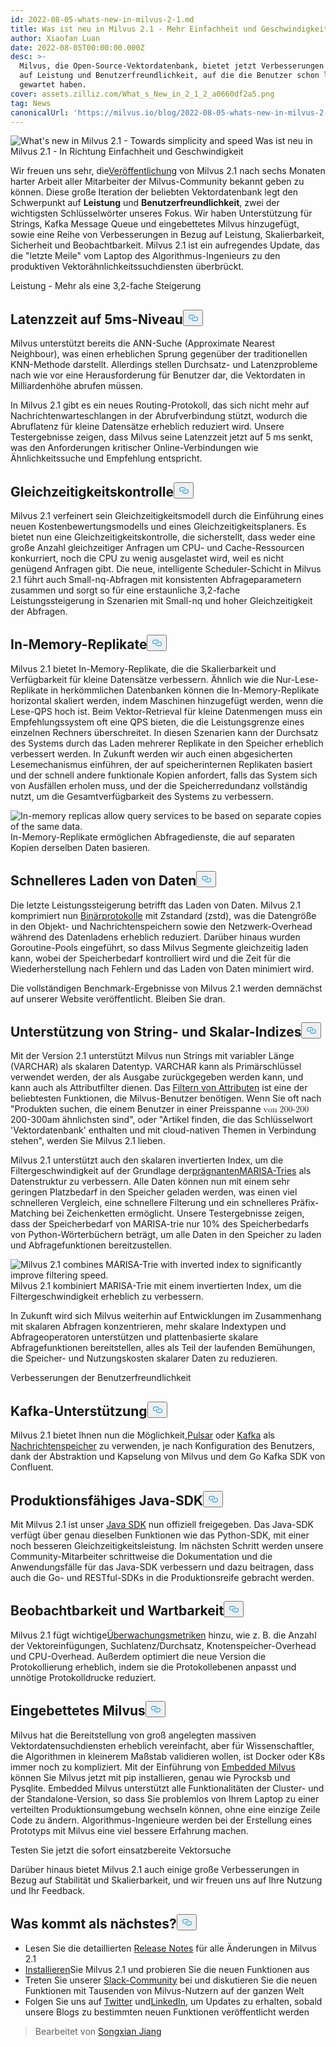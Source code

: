 ```yaml
---
id: 2022-08-05-whats-new-in-milvus-2-1.md
title: Was ist neu in Milvus 2.1 - Mehr Einfachheit und Geschwindigkeit
author: Xiaofan Luan
date: 2022-08-05T00:00:00.000Z
desc: >-
  Milvus, die Open-Source-Vektordatenbank, bietet jetzt Verbesserungen in Bezug
  auf Leistung und Benutzerfreundlichkeit, auf die die Benutzer schon lange
  gewartet haben.
cover: assets.zilliz.com/What_s_New_in_2_1_2_a0660df2a5.png
tag: News
canonicalUrl: 'https://milvus.io/blog/2022-08-05-whats-new-in-milvus-2-1.md'
---
```

<p>
  
   <span class="img-wrapper"> <img translate="no" src="https://assets.zilliz.com/What_s_New_in_2_1_2_a0660df2a5.png" alt="What's new in Milvus 2.1 - Towards simplicity and speed" class="doc-image" id="what's-new-in-milvus-2.1---towards-simplicity-and-speed" />
   </span> <span class="img-wrapper"> <span>Was ist neu in Milvus 2.1 - In Richtung Einfachheit und Geschwindigkeit</span> </span></p>
<p>Wir freuen uns sehr, die<a href="https://milvus.io/docs/v2.1.x/release_notes.md">Veröffentlichung</a> von Milvus 2.1 nach sechs Monaten harter Arbeit aller Mitarbeiter der Milvus-Community bekannt geben zu können. Diese große Iteration der beliebten Vektordatenbank legt den Schwerpunkt auf <strong>Leistung</strong> und <strong>Benutzerfreundlichkeit</strong>, zwei der wichtigsten Schlüsselwörter unseres Fokus. Wir haben Unterstützung für Strings, Kafka Message Queue und eingebettetes Milvus hinzugefügt, sowie eine Reihe von Verbesserungen in Bezug auf Leistung, Skalierbarkeit, Sicherheit und Beobachtbarkeit. Milvus 2.1 ist ein aufregendes Update, das die "letzte Meile" vom Laptop des Algorithmus-Ingenieurs zu den produktiven Vektorähnlichkeitssuchdiensten überbrückt.</p>
<custom-h1>Leistung - Mehr als eine 3,2-fache Steigerung</custom-h1><h2 id="5ms-level-latency" class="common-anchor-header">Latenzzeit auf 5ms-Niveau<button data-href="#5ms-level-latency" class="anchor-icon" translate="no">
      <svg translate="no"
        aria-hidden="true"
        focusable="false"
        height="20"
        version="1.1"
        viewBox="0 0 16 16"
        width="16"
      >
        <path
          fill="#0092E4"
          fill-rule="evenodd"
          d="M4 9h1v1H4c-1.5 0-3-1.69-3-3.5S2.55 3 4 3h4c1.45 0 3 1.69 3 3.5 0 1.41-.91 2.72-2 3.25V8.59c.58-.45 1-1.27 1-2.09C10 5.22 8.98 4 8 4H4c-.98 0-2 1.22-2 2.5S3 9 4 9zm9-3h-1v1h1c1 0 2 1.22 2 2.5S13.98 12 13 12H9c-.98 0-2-1.22-2-2.5 0-.83.42-1.64 1-2.09V6.25c-1.09.53-2 1.84-2 3.25C6 11.31 7.55 13 9 13h4c1.45 0 3-1.69 3-3.5S14.5 6 13 6z"
        ></path>
      </svg>
    </button></h2><p>Milvus unterstützt bereits die ANN-Suche (Approximate Nearest Neighbour), was einen erheblichen Sprung gegenüber der traditionellen KNN-Methode darstellt. Allerdings stellen Durchsatz- und Latenzprobleme nach wie vor eine Herausforderung für Benutzer dar, die Vektordaten in Milliardenhöhe abrufen müssen.</p>
<p>In Milvus 2.1 gibt es ein neues Routing-Protokoll, das sich nicht mehr auf Nachrichtenwarteschlangen in der Abrufverbindung stützt, wodurch die Abruflatenz für kleine Datensätze erheblich reduziert wird. Unsere Testergebnisse zeigen, dass Milvus seine Latenzzeit jetzt auf 5 ms senkt, was den Anforderungen kritischer Online-Verbindungen wie Ähnlichkeitssuche und Empfehlung entspricht.</p>
<h2 id="Concurrency-control" class="common-anchor-header">Gleichzeitigkeitskontrolle<button data-href="#Concurrency-control" class="anchor-icon" translate="no">
      <svg translate="no"
        aria-hidden="true"
        focusable="false"
        height="20"
        version="1.1"
        viewBox="0 0 16 16"
        width="16"
      >
        <path
          fill="#0092E4"
          fill-rule="evenodd"
          d="M4 9h1v1H4c-1.5 0-3-1.69-3-3.5S2.55 3 4 3h4c1.45 0 3 1.69 3 3.5 0 1.41-.91 2.72-2 3.25V8.59c.58-.45 1-1.27 1-2.09C10 5.22 8.98 4 8 4H4c-.98 0-2 1.22-2 2.5S3 9 4 9zm9-3h-1v1h1c1 0 2 1.22 2 2.5S13.98 12 13 12H9c-.98 0-2-1.22-2-2.5 0-.83.42-1.64 1-2.09V6.25c-1.09.53-2 1.84-2 3.25C6 11.31 7.55 13 9 13h4c1.45 0 3-1.69 3-3.5S14.5 6 13 6z"
        ></path>
      </svg>
    </button></h2><p>Milvus 2.1 verfeinert sein Gleichzeitigkeitsmodell durch die Einführung eines neuen Kostenbewertungsmodells und eines Gleichzeitigkeitsplaners. Es bietet nun eine Gleichzeitigkeitskontrolle, die sicherstellt, dass weder eine große Anzahl gleichzeitiger Anfragen um CPU- und Cache-Ressourcen konkurriert, noch die CPU zu wenig ausgelastet wird, weil es nicht genügend Anfragen gibt. Die neue, intelligente Scheduler-Schicht in Milvus 2.1 führt auch Small-nq-Abfragen mit konsistenten Abfrageparametern zusammen und sorgt so für eine erstaunliche 3,2-fache Leistungssteigerung in Szenarien mit Small-nq und hoher Gleichzeitigkeit der Abfragen.</p>
<h2 id="In-memory-replicas" class="common-anchor-header">In-Memory-Replikate<button data-href="#In-memory-replicas" class="anchor-icon" translate="no">
      <svg translate="no"
        aria-hidden="true"
        focusable="false"
        height="20"
        version="1.1"
        viewBox="0 0 16 16"
        width="16"
      >
        <path
          fill="#0092E4"
          fill-rule="evenodd"
          d="M4 9h1v1H4c-1.5 0-3-1.69-3-3.5S2.55 3 4 3h4c1.45 0 3 1.69 3 3.5 0 1.41-.91 2.72-2 3.25V8.59c.58-.45 1-1.27 1-2.09C10 5.22 8.98 4 8 4H4c-.98 0-2 1.22-2 2.5S3 9 4 9zm9-3h-1v1h1c1 0 2 1.22 2 2.5S13.98 12 13 12H9c-.98 0-2-1.22-2-2.5 0-.83.42-1.64 1-2.09V6.25c-1.09.53-2 1.84-2 3.25C6 11.31 7.55 13 9 13h4c1.45 0 3-1.69 3-3.5S14.5 6 13 6z"
        ></path>
      </svg>
    </button></h2><p>Milvus 2.1 bietet In-Memory-Replikate, die die Skalierbarkeit und Verfügbarkeit für kleine Datensätze verbessern. Ähnlich wie die Nur-Lese-Replikate in herkömmlichen Datenbanken können die In-Memory-Replikate horizontal skaliert werden, indem Maschinen hinzugefügt werden, wenn die Lese-QPS hoch ist. Beim Vektor-Retrieval für kleine Datenmengen muss ein Empfehlungssystem oft eine QPS bieten, die die Leistungsgrenze eines einzelnen Rechners überschreitet. In diesen Szenarien kann der Durchsatz des Systems durch das Laden mehrerer Replikate in den Speicher erheblich verbessert werden. In Zukunft werden wir auch einen abgesicherten Lesemechanismus einführen, der auf speicherinternen Replikaten basiert und der schnell andere funktionale Kopien anfordert, falls das System sich von Ausfällen erholen muss, und der die Speicherredundanz vollständig nutzt, um die Gesamtverfügbarkeit des Systems zu verbessern.</p>
<p>
  
   <span class="img-wrapper"> <img translate="no" src="https://assets.zilliz.com/What_s_New_in_Milvus_2_1_Figure_1_excalidraw_1f7fe3c998.png" alt="In-memory replicas allow query services to be based on separate
copies of the same data." class="doc-image" id="in-memory-replicas-allow-query-services-to-be-based-on-separate-copies-of-the-same-data." />
   </span> <span class="img-wrapper"> <span>In-Memory-Replikate ermöglichen Abfragedienste, die auf separaten Kopien derselben Daten basieren</span>. </span></p>
<h2 id="Faster-data-loading" class="common-anchor-header">Schnelleres Laden von Daten<button data-href="#Faster-data-loading" class="anchor-icon" translate="no">
      <svg translate="no"
        aria-hidden="true"
        focusable="false"
        height="20"
        version="1.1"
        viewBox="0 0 16 16"
        width="16"
      >
        <path
          fill="#0092E4"
          fill-rule="evenodd"
          d="M4 9h1v1H4c-1.5 0-3-1.69-3-3.5S2.55 3 4 3h4c1.45 0 3 1.69 3 3.5 0 1.41-.91 2.72-2 3.25V8.59c.58-.45 1-1.27 1-2.09C10 5.22 8.98 4 8 4H4c-.98 0-2 1.22-2 2.5S3 9 4 9zm9-3h-1v1h1c1 0 2 1.22 2 2.5S13.98 12 13 12H9c-.98 0-2-1.22-2-2.5 0-.83.42-1.64 1-2.09V6.25c-1.09.53-2 1.84-2 3.25C6 11.31 7.55 13 9 13h4c1.45 0 3-1.69 3-3.5S14.5 6 13 6z"
        ></path>
      </svg>
    </button></h2><p>Die letzte Leistungssteigerung betrifft das Laden von Daten. Milvus 2.1 komprimiert nun <a href="https://milvus.io/docs/v2.1.x/glossary.md#Log-snapshot">Binärprotokolle</a> mit Zstandard (zstd), was die Datengröße in den Objekt- und Nachrichtenspeichern sowie den Netzwerk-Overhead während des Datenladens erheblich reduziert. Darüber hinaus wurden Goroutine-Pools eingeführt, so dass Milvus Segmente gleichzeitig laden kann, wobei der Speicherbedarf kontrolliert wird und die Zeit für die Wiederherstellung nach Fehlern und das Laden von Daten minimiert wird.</p>
<p>Die vollständigen Benchmark-Ergebnisse von Milvus 2.1 werden demnächst auf unserer Website veröffentlicht. Bleiben Sie dran.</p>
<h2 id="String-and-scalar-index-support" class="common-anchor-header">Unterstützung von String- und Skalar-Indizes<button data-href="#String-and-scalar-index-support" class="anchor-icon" translate="no">
      <svg translate="no"
        aria-hidden="true"
        focusable="false"
        height="20"
        version="1.1"
        viewBox="0 0 16 16"
        width="16"
      >
        <path
          fill="#0092E4"
          fill-rule="evenodd"
          d="M4 9h1v1H4c-1.5 0-3-1.69-3-3.5S2.55 3 4 3h4c1.45 0 3 1.69 3 3.5 0 1.41-.91 2.72-2 3.25V8.59c.58-.45 1-1.27 1-2.09C10 5.22 8.98 4 8 4H4c-.98 0-2 1.22-2 2.5S3 9 4 9zm9-3h-1v1h1c1 0 2 1.22 2 2.5S13.98 12 13 12H9c-.98 0-2-1.22-2-2.5 0-.83.42-1.64 1-2.09V6.25c-1.09.53-2 1.84-2 3.25C6 11.31 7.55 13 9 13h4c1.45 0 3-1.69 3-3.5S14.5 6 13 6z"
        ></path>
      </svg>
    </button></h2><p>Mit der Version 2.1 unterstützt Milvus nun Strings mit variabler Länge (VARCHAR) als skalaren Datentyp. VARCHAR kann als Primärschlüssel verwendet werden, der als Ausgabe zurückgegeben werden kann, und kann auch als Attributfilter dienen. Das <a href="https://milvus.io/docs/v2.1.x/hybridsearch.md">Filtern von Attributen</a> ist eine der beliebtesten Funktionen, die Milvus-Benutzer benötigen. Wenn Sie oft nach &quot;Produkten suchen, die einem Benutzer in einer Preisspanne <span class="katex"><span class="katex-mathml"><math xmlns="http://www.w3.org/1998/Math/MathML"><semantics><mrow><mn>von</mn><mo>200-200</mo></mrow><annotation encoding="application/x-tex">-</annotation></semantics></math></span><span class="katex-html" aria-hidden="true"><span class="base"><span class="strut" style="height:0.7278em;vertical-align:-0.0833em;"></span><span class="mord">200-300</span></span></span></span>am ähnlichsten sind&quot;, oder &quot;Artikel finden, die das Schlüsselwort 'Vektordatenbank' enthalten und mit cloud-nativen Themen in Verbindung stehen&quot;, werden Sie Milvus 2.1 lieben.</p>
<p>Milvus 2.1 unterstützt auch den skalaren invertierten Index, um die Filtergeschwindigkeit auf der Grundlage der<a href="https://www.cs.le.ac.uk/people/ond1/XMLcomp/confersWEA06_LOUDS.pdf">prägnanten</a><a href="https://github.com/s-yata/marisa-trie">MARISA-Tries</a> als Datenstruktur zu verbessern. Alle Daten können nun mit einem sehr geringen Platzbedarf in den Speicher geladen werden, was einen viel schnelleren Vergleich, eine schnellere Filterung und ein schnelleres Präfix-Matching bei Zeichenketten ermöglicht. Unsere Testergebnisse zeigen, dass der Speicherbedarf von MARISA-trie nur 10% des Speicherbedarfs von Python-Wörterbüchern beträgt, um alle Daten in den Speicher zu laden und Abfragefunktionen bereitzustellen.</p>
<p>
  
   <span class="img-wrapper"> <img translate="no" src="https://assets.zilliz.com/What_s_new_in_Milvus_Figure_2_excalidraw_a1149aca96.png" alt="Milvus 2.1 combines MARISA-Trie with inverted index to significantly improve filtering speed." class="doc-image" id="milvus-2.1-combines-marisa-trie-with-inverted-index-to-significantly-improve-filtering-speed." />
   </span> <span class="img-wrapper"> <span>Milvus 2.1 kombiniert MARISA-Trie mit einem invertierten Index, um die Filtergeschwindigkeit erheblich zu verbessern.</span> </span></p>
<p>In Zukunft wird sich Milvus weiterhin auf Entwicklungen im Zusammenhang mit skalaren Abfragen konzentrieren, mehr skalare Indextypen und Abfrageoperatoren unterstützen und plattenbasierte skalare Abfragefunktionen bereitstellen, alles als Teil der laufenden Bemühungen, die Speicher- und Nutzungskosten skalarer Daten zu reduzieren.</p>
<custom-h1>Verbesserungen der Benutzerfreundlichkeit</custom-h1><h2 id="Kafka-support" class="common-anchor-header">Kafka-Unterstützung<button data-href="#Kafka-support" class="anchor-icon" translate="no">
      <svg translate="no"
        aria-hidden="true"
        focusable="false"
        height="20"
        version="1.1"
        viewBox="0 0 16 16"
        width="16"
      >
        <path
          fill="#0092E4"
          fill-rule="evenodd"
          d="M4 9h1v1H4c-1.5 0-3-1.69-3-3.5S2.55 3 4 3h4c1.45 0 3 1.69 3 3.5 0 1.41-.91 2.72-2 3.25V8.59c.58-.45 1-1.27 1-2.09C10 5.22 8.98 4 8 4H4c-.98 0-2 1.22-2 2.5S3 9 4 9zm9-3h-1v1h1c1 0 2 1.22 2 2.5S13.98 12 13 12H9c-.98 0-2-1.22-2-2.5 0-.83.42-1.64 1-2.09V6.25c-1.09.53-2 1.84-2 3.25C6 11.31 7.55 13 9 13h4c1.45 0 3-1.69 3-3.5S14.5 6 13 6z"
        ></path>
      </svg>
    </button></h2><p>Milvus 2.1 bietet Ihnen nun die Möglichkeit,<a href="https://pulsar.apache.org">Pulsar</a> oder <a href="https://kafka.apache.org">Kafka</a> als <a href="https://milvus.io/docs/v2.1.x/deploy_pulsar.md">Nachrichtenspeicher</a> zu verwenden, je nach Konfiguration des Benutzers, dank der Abstraktion und Kapselung von Milvus und dem Go Kafka SDK von Confluent.</p>
<h2 id="Production-ready-Java-SDK" class="common-anchor-header">Produktionsfähiges Java-SDK<button data-href="#Production-ready-Java-SDK" class="anchor-icon" translate="no">
      <svg translate="no"
        aria-hidden="true"
        focusable="false"
        height="20"
        version="1.1"
        viewBox="0 0 16 16"
        width="16"
      >
        <path
          fill="#0092E4"
          fill-rule="evenodd"
          d="M4 9h1v1H4c-1.5 0-3-1.69-3-3.5S2.55 3 4 3h4c1.45 0 3 1.69 3 3.5 0 1.41-.91 2.72-2 3.25V8.59c.58-.45 1-1.27 1-2.09C10 5.22 8.98 4 8 4H4c-.98 0-2 1.22-2 2.5S3 9 4 9zm9-3h-1v1h1c1 0 2 1.22 2 2.5S13.98 12 13 12H9c-.98 0-2-1.22-2-2.5 0-.83.42-1.64 1-2.09V6.25c-1.09.53-2 1.84-2 3.25C6 11.31 7.55 13 9 13h4c1.45 0 3-1.69 3-3.5S14.5 6 13 6z"
        ></path>
      </svg>
    </button></h2><p>Mit Milvus 2.1 ist unser <a href="https://github.com/milvus-io/milvus-sdk-java">Java SDK</a> nun offiziell freigegeben. Das Java-SDK verfügt über genau dieselben Funktionen wie das Python-SDK, mit einer noch besseren Gleichzeitigkeitsleistung. Im nächsten Schritt werden unsere Community-Mitarbeiter schrittweise die Dokumentation und die Anwendungsfälle für das Java-SDK verbessern und dazu beitragen, dass auch die Go- und RESTful-SDKs in die Produktionsreife gebracht werden.</p>
<h2 id="Observability-and-maintainability" class="common-anchor-header">Beobachtbarkeit und Wartbarkeit<button data-href="#Observability-and-maintainability" class="anchor-icon" translate="no">
      <svg translate="no"
        aria-hidden="true"
        focusable="false"
        height="20"
        version="1.1"
        viewBox="0 0 16 16"
        width="16"
      >
        <path
          fill="#0092E4"
          fill-rule="evenodd"
          d="M4 9h1v1H4c-1.5 0-3-1.69-3-3.5S2.55 3 4 3h4c1.45 0 3 1.69 3 3.5 0 1.41-.91 2.72-2 3.25V8.59c.58-.45 1-1.27 1-2.09C10 5.22 8.98 4 8 4H4c-.98 0-2 1.22-2 2.5S3 9 4 9zm9-3h-1v1h1c1 0 2 1.22 2 2.5S13.98 12 13 12H9c-.98 0-2-1.22-2-2.5 0-.83.42-1.64 1-2.09V6.25c-1.09.53-2 1.84-2 3.25C6 11.31 7.55 13 9 13h4c1.45 0 3-1.69 3-3.5S14.5 6 13 6z"
        ></path>
      </svg>
    </button></h2><p>Milvus 2.1 fügt wichtige<a href="https://milvus.io/docs/v2.1.x/metrics_dashboard.md">Überwachungsmetriken</a> hinzu, wie z. B. die Anzahl der Vektoreinfügungen, Suchlatenz/Durchsatz, Knotenspeicher-Overhead und CPU-Overhead. Außerdem optimiert die neue Version die Protokollierung erheblich, indem sie die Protokollebenen anpasst und unnötige Protokolldrucke reduziert.</p>
<h2 id="Embedded-Milvus" class="common-anchor-header">Eingebettetes Milvus<button data-href="#Embedded-Milvus" class="anchor-icon" translate="no">
      <svg translate="no"
        aria-hidden="true"
        focusable="false"
        height="20"
        version="1.1"
        viewBox="0 0 16 16"
        width="16"
      >
        <path
          fill="#0092E4"
          fill-rule="evenodd"
          d="M4 9h1v1H4c-1.5 0-3-1.69-3-3.5S2.55 3 4 3h4c1.45 0 3 1.69 3 3.5 0 1.41-.91 2.72-2 3.25V8.59c.58-.45 1-1.27 1-2.09C10 5.22 8.98 4 8 4H4c-.98 0-2 1.22-2 2.5S3 9 4 9zm9-3h-1v1h1c1 0 2 1.22 2 2.5S13.98 12 13 12H9c-.98 0-2-1.22-2-2.5 0-.83.42-1.64 1-2.09V6.25c-1.09.53-2 1.84-2 3.25C6 11.31 7.55 13 9 13h4c1.45 0 3-1.69 3-3.5S14.5 6 13 6z"
        ></path>
      </svg>
    </button></h2><p>Milvus hat die Bereitstellung von groß angelegten massiven Vektordatensuchdiensten erheblich vereinfacht, aber für Wissenschaftler, die Algorithmen in kleinerem Maßstab validieren wollen, ist Docker oder K8s immer noch zu kompliziert. Mit der Einführung von <a href="https://github.com/milvus-io/embd-milvus">Embedded Milvus</a> können Sie Milvus jetzt mit pip installieren, genau wie Pyrocksb und Pysqlite. Embedded Milvus unterstützt alle Funktionalitäten der Cluster- und der Standalone-Version, so dass Sie problemlos von Ihrem Laptop zu einer verteilten Produktionsumgebung wechseln können, ohne eine einzige Zeile Code zu ändern. Algorithmus-Ingenieure werden bei der Erstellung eines Prototyps mit Milvus eine viel bessere Erfahrung machen.</p>
<custom-h1>Testen Sie jetzt die sofort einsatzbereite Vektorsuche</custom-h1><p>Darüber hinaus bietet Milvus 2.1 auch einige große Verbesserungen in Bezug auf Stabilität und Skalierbarkeit, und wir freuen uns auf Ihre Nutzung und Ihr Feedback.</p>
<h2 id="Whats-next" class="common-anchor-header">Was kommt als nächstes?<button data-href="#Whats-next" class="anchor-icon" translate="no">
      <svg translate="no"
        aria-hidden="true"
        focusable="false"
        height="20"
        version="1.1"
        viewBox="0 0 16 16"
        width="16"
      >
        <path
          fill="#0092E4"
          fill-rule="evenodd"
          d="M4 9h1v1H4c-1.5 0-3-1.69-3-3.5S2.55 3 4 3h4c1.45 0 3 1.69 3 3.5 0 1.41-.91 2.72-2 3.25V8.59c.58-.45 1-1.27 1-2.09C10 5.22 8.98 4 8 4H4c-.98 0-2 1.22-2 2.5S3 9 4 9zm9-3h-1v1h1c1 0 2 1.22 2 2.5S13.98 12 13 12H9c-.98 0-2-1.22-2-2.5 0-.83.42-1.64 1-2.09V6.25c-1.09.53-2 1.84-2 3.25C6 11.31 7.55 13 9 13h4c1.45 0 3-1.69 3-3.5S14.5 6 13 6z"
        ></path>
      </svg>
    </button></h2><ul>
<li>Lesen Sie die detaillierten <a href="https://milvus.io/docs/v2.1.x/release_notes.md">Release Notes</a> für alle Änderungen in Milvus 2.1</li>
<li><a href="https://milvus.io/docs/v2.1.x/install_standalone-docker.md">Installieren</a>Sie Milvus 2.1 und probieren Sie die neuen Funktionen aus</li>
<li>Treten Sie unserer <a href="https://slack.milvus.io/">Slack-Community</a> bei und diskutieren Sie die neuen Funktionen mit Tausenden von Milvus-Nutzern auf der ganzen Welt</li>
<li>Folgen Sie uns auf <a href="https://twitter.com/milvusio">Twitter</a> und<a href="https://www.linkedin.com/company/the-milvus-project">LinkedIn</a>, um Updates zu erhalten, sobald unsere Blogs zu bestimmten neuen Funktionen veröffentlicht werden</li>
</ul>
<blockquote>
<p>Bearbeitet von <a href="https://github.com/songxianj">Songxian Jiang</a></p>
</blockquote>
